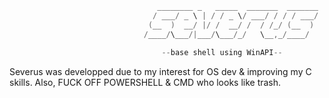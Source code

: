 ```C                    
                                 ________ _   _____  _______  _______
                                / ___/ _ \ | / / _ \/ ___/ / / / ___/
                               (__  )  __/ |/ /  __/ /  / /_/ (__  ) 
                              /____/\___/|___/\___/_/   \__,_/____/  
                              
                                  --base shell using WinAPI--
```

Severus was developped due to my interest for OS dev & improving my C skills. Also, FUCK OFF POWERSHELL & CMD who looks like trash.
